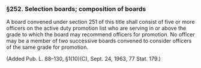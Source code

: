 ### §252. Selection boards; composition of boards ###

A board convened under section 251 of this title shall consist of five or more officers on the active duty promotion list who are serving in or above the grade to which the board may recommend officers for promotion. No officer may be a member of two successive boards convened to consider officers of the same grade for promotion.

(Added Pub. L. 88–130, §1(10)(C), Sept. 24, 1963, 77 Stat. 179.)